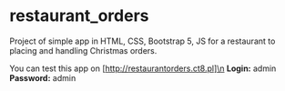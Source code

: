# restaurant_orders
Project of simple app in HTML, CSS, Bootstrap 5, JS for a restaurant to placing and handling Christmas orders.

You can test this app on [http://restaurantorders.ct8.pl]\n
**Login:** admin
**Password:** admin
